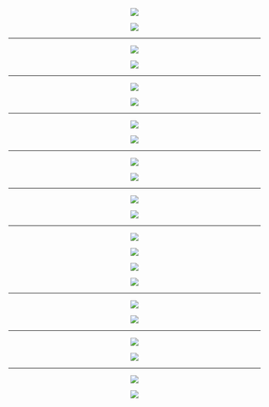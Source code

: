 <div align=center> 

![](imgs/ex1.png)

</div>

<div align=center> 

![](imgs/rp1.png)

</div>

---

<div align=center> 

![](imgs/ex2.png)

</div>

<div align=center> 

![](imgs/rp2.png)

</div>

---
<div align=center> 

![](imgs/ex3.png)

</div>

<div align=center> 

![](imgs/rp3.png)

</div>

---
<div align=center> 

![](imgs/ex4.png)

</div>

<div align=center> 

![](imgs/rp4.png)

</div>

---
<div align=center> 

![](imgs/ex5.png)

</div>

<div align=center> 

![](imgs/rp5.png)

</div>

---
<div align=center> 

![](imgs/ex6.png)

</div>

<div align=center> 

![](imgs/rp6.png)

</div>

---

<div align=center> 

![](imgs/ex7.1.png)

</div>

<div align=center> 

![](imgs/ex7.2.png)

</div>

<div align=center> 

![](imgs/ex7.3.png)

</div>

<div align=center> 

![](imgs/rp7.png)

</div>

---

<div align=center> 

![](imgs/ex8.png)

</div>

<div align=center> 

![](imgs/rp8.png)

</div>

---
<div align=center> 

![](imgs/ex9.png)

</div>

</div>

<div align=center> 

![](imgs/rp9.png)

</div>

---

<div align=center> 

![](imgs/ex10.png)

</div>

<div align=center> 

![](imgs/rp10.png)

</div>
